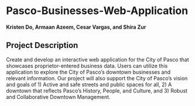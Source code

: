 # Pasco-Businesses-Web-Application
**Kristen Do, Armaan Azeem, Cesar Vargas, and Shira Zur**

## Project Description

Create and develop an interactive web application for the City of Pasco that showcases proprietor-entered business data. Users can utilize this application to explore the City of Pasco’s downtown businesses and relevant information. Our project will also support the City of Pasco’s vision and goals of 1) Active and safe streets and public spaces for all, 2) A downtown that reflects Pasco’s History, People, and Culture, and 3) Robust and Collaborative Downtown Management. 

